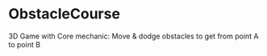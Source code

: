 # ObstacleCourse
3D Game with Core mechanic: Move &amp; dodge obstacles to get from point A to point B
